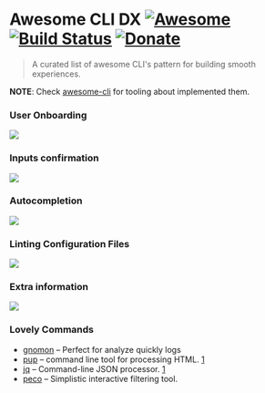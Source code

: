# Awesome CLI DX [![Awesome](https://cdn.rawgit.com/sindresorhus/awesome/d7305f38d29fed78fa85652e3a63e154dd8e8829/media/badge.svg)](https://github.com/sindresorhus/awesome) [![Build Status](https://img.shields.io/travis/Kikobeats/awesome-cli/master.svg?style=flat-square)](https://travis-ci.org/Kikobeats/awesome-cli) [![Donate](https://img.shields.io/badge/donate-paypal-blue.svg?style=flat-square)](https://paypal.me/kikobeats)

> A curated list of awesome CLI's pattern for building smooth experiences.

**NOTE**: Check [awesome-cli](https://github.com/Kikobeats/awesome-cli) for tooling about implemented them.

### User Onboarding

[![](https://i.imgur.com/2FAfiH4.gif)](https://twitter.com/tjholowaychuk/status/936318144934641664)

### Inputs confirmation

[![](https://i.imgur.com/y6Ax3NW.gif)](https://twitter.com/tjholowaychuk/status/942819539762388992)

### Autocompletion

[![](https://cloud.githubusercontent.com/assets/13041/15456597/36b76246-202a-11e6-99e8-3839514bed57.gif)](https://github.com/zeit/email-prompt)

### Linting Configuration Files

[![](https://pbs.twimg.com/media/DRIRvipUMAAyu0y.jpg)](https://twitter.com/tjholowaychuk/status/941835179621941249)

### Extra information

![](https://i.imgur.com/XhF31yi.png)

### Lovely Commands

- [gnomon](https://github.com/paypal/gnomon) – Perfect for analyze quickly logs
- [pup](https://github.com/ericchiang/pup) – command line tool for processing HTML. [1](https://twitter.com/tjholowaychuk/status/938908368529272833)
- [jq](https://github.com/stedolan/jq) – Command-line JSON processor. [1](https://twitter.com/tjholowaychuk/status/876951581119229953)
- [peco](https://github.com/peco/peco) – Simplistic interactive filtering tool.
